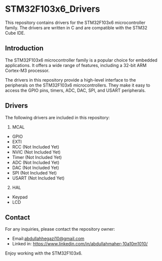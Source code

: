 # STM32F103x6_Drivers
This repository contains drivers for the STM32F103x6 microcontroller family. The drivers are written in C and are compatible with the STM32 Cube IDE.

## Introduction
The STM32F103x6 microcontroller family is a popular choice for embedded applications. It offers a wide range of features, including a 32-bit ARM Cortex-M3 processor.

The drivers in this repository provide a high-level interface to the peripherals on the STM32F103x6 microcontrollers. They make it easy to access the GPIO pins, timers, ADC, DAC, SPI, and USART peripherals.

## Drivers
The following drivers are included in this repository:

1. MCAL
* GPIO
* EXTI
* RCC (Not Included Yet)
* NVIC (Not Included Yet)
* Timer (Not Included Yet)
* ADC (Not Included Yet)
* DAC (Not Included Yet)
* SPI (Not Included Yet)
* USART (Not Included Yet)

2. HAL
* Keypad
* LCD


## Contact
For any inquiries, please contact the repository owner:
* Email:abdullahhegazi10@gmail.com
* Linked in: https://www.linkedin.com/in/abdullahmaher-10a10m1010/

Enjoy working with the STM32F103x6.
